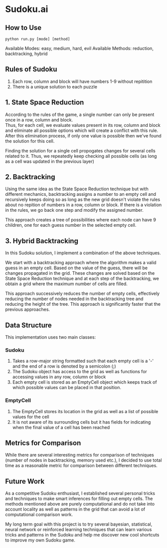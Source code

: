 # Sudoku.ai

## How to Use
```
python run.py [mode] [method]
```

Available Modes: easy, medium, hard, evil
Available Methods: reduction, backtracking, hybrid

## Rules of Sudoku
1. Each row, column and block will have numbers 1-9 without repitition
2. There is a unique solution to each puzzle

## 1. State Space Reduction
According to the rules of the game, a single number can only be present once in a row, column and block.  
Thus, for each cell, we evaluate values present in its row, column and block and eliminate all possible options which will create a conflict with this rule. After this elimination process, if only one value is possible then we've found the solution for this cell.

Finding the solution for a single cell propogates changes for several cells related to it. Thus, we repeatedly keep checking all possible cells (as long as a cell was updated in the previous layer)

## 2. Backtracking
Using the same idea as the State Space Reduction technique but with different mechanics, backtracking assigns a number to an empty cell and recursively keeps doing so as long as the new grid doesn't violate the rules about no repition of numbers in a row, column or block. If there is a violation in the rules, we go back one step and modify the assigned number.

This approach creates a tree of possibilities where each node can have 9 children, one for each guess number in the selected empty cell. 

## 3. Hybrid Backtracking 
In this Sudoku solution, I implement a combination of the above techniques.  

We start with a backtracking approach where the algorithm makes a valid guess in an empty cell. Based on the value of the guess, there will be changes propagated in the grid. These changes are solved based on the State Space Reduction technique 
and at each step of the backtracking, we obtain a grid where the maximum number of cells are filled.

This approach successively reduces the number of empty cells, effectively reducing the number of nodes needed in the backtracking tree and reducing the height of the tree. This approach is significantly faster that the previous approaches.

## Data Structure
This implementation uses two main classes:

### Sudoku
1. Takes a row-major string formatted such that each empty cell is a '-' and the end of a row is denoted by a semicolon (;)
2. The Sudoku object has access to the grid as well as functions for accessing values in any row, column or block
3. Each empty cell is stored as an EmptyCell object which keeps track of which possible values can be placed in that position.


### EmptyCell
1. The EmptyCell stores its location in the grid as well as a list of possible values for the cell
2. It is not aware of its surrounding cells but it has fields for indicating when the final value of a cell has been reached

## Metrics for Comparison
While there are several interesting metrics for comparison of techniques (number of nodes in backtracking, memory used etc.), I decided to use total time as a reasonable metric for comparison between different techniques.


## Future Work
As a competitive Sudoku enthusiast, I established several personal tricks and techniques to make smart inferences for filling out empty cells. The methods mentioned above are purely computational and do not take into account locality as well as patterns in the grid that can avoid a lot of computational comparison work.

My long term goal with this project is to try several bayesian, statistical, neural network or reinforced learning techniques that can learn various tricks and patterns in the Sudoku and help me discover new cool shortcuts to improve my own Sudoku game.